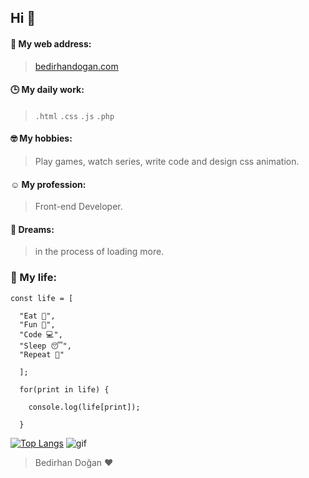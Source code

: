 ## Hi 👋
#### 🥳 My web address:
> [bedirhandogan.com](http://bedirhandogan.com/)

#### 🕒 My daily work:
> ```.html``` ```.css``` ```.js``` ```.php```

#### 🤓 My hobbies:
> Play games, watch series, write code and design css animation. 

#### ☺️ My profession: 
> Front-end Developer. 

#### 🌱 Dreams: 
> in the process of loading more.


### 🌻 My life:
```
const life = [
  
  "Eat 🍴",
  "Fun 🥳",
  "Code 💻", 
  "Sleep 😴", 
  "Repeat 🔁"
  
  ];
  
  for(print in life) {
    
    console.log(life[print]);
    
  }
```



[![Top Langs](https://github-readme-stats.vercel.app/api/top-langs/?username=bedirhandogan&langs_count=8)](https://github.com/bedirhandogan)
![gif](https://i.hizliresim.com/Hi7mbL.gif)
> Bedirhan Doğan ♥️

